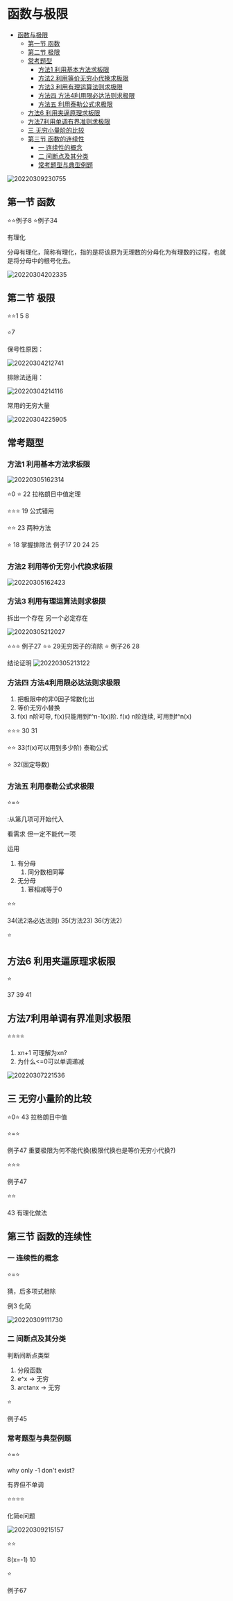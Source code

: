 # 函数与极限

- [函数与极限](#函数与极限)
  - [第一节 函数](#第一节-函数)
  - [第二节 极限](#第二节-极限)
  - [常考题型](#常考题型)
    - [方法1 利用基本方法求板限](#方法1-利用基本方法求板限)
    - [方法2 利用等价无穷小代换求板限](#方法2-利用等价无穷小代换求板限)
    - [方法3 利用有理运算法则求极限](#方法3-利用有理运算法则求极限)
    - [方法四 方法4利用限必达法则求极限](#方法四-方法4利用限必达法则求极限)
    - [方法五 利用泰勒公式求极限](#方法五-利用泰勒公式求极限)
  - [方法6 利用夹逼原理求板限](#方法6-利用夹逼原理求板限)
  - [方法7利用单调有界准则求极限](#方法7利用单调有界准则求极限)
  - [三 无穷小量阶的比较](#三-无穷小量阶的比较)
  - [第三节 函数的连续性](#第三节-函数的连续性)
    - [一 连续性的概念](#一-连续性的概念)
    - [二 间断点及其分类](#二-间断点及其分类)
    - [常考题型与典型例题](#常考题型与典型例题)

![20220309230755](https://raw.githubusercontent.com/Logible/Image/main/note_image/20220309230755.png)

## 第一节 函数

⭐⭐例子8
⭐例子34

有理化

分母有理化，简称有理化，指的是将该原为无理数的分母化为有理数的过程，也就是将分母中的根号化去。

![20220304202335](https://raw.githubusercontent.com/Logible/Image/main/note_image/20220304202335.png)

## 第二节 极限

⭐⭐1 5 8

⭐7

保号性原因：

![20220304212741](https://raw.githubusercontent.com/Logible/Image/main/note_image/20220304212741.png)

排除法适用：

![20220304214116](https://raw.githubusercontent.com/Logible/Image/main/note_image/20220304214116.png)

常用的无穷大量

![20220304225905](https://raw.githubusercontent.com/Logible/Image/main/note_image/20220304225905.png)

## 常考题型

### 方法1 利用基本方法求板限

![20220305162314](https://raw.githubusercontent.com/Logible/Image/main/note_image/20220305162314.png)

⭐0 ⭐ 22 拉格朗日中值定理

⭐⭐⭐
19 公式错用

⭐⭐
23 两种方法

⭐
18 掌握排除法
例子17
20
24
25

### 方法2 利用等价无穷小代换求板限

![20220305162423](https://raw.githubusercontent.com/Logible/Image/main/note_image/20220305162423.png)

### 方法3 利用有理运算法则求极限

拆出一个存在 另一个必定存在

![20220305212027](https://raw.githubusercontent.com/Logible/Image/main/note_image/20220305212027.png)

⭐⭐⭐
例子27
⭐⭐
29无穷因子的消除
⭐
例子26 28

结论证明
![20220305213122](https://raw.githubusercontent.com/Logible/Image/main/note_image/20220305213122.png)

### 方法四 方法4利用限必达法则求极限

1. 把极限中的非0因子常数化出
2. 等价无穷小替换
3. f(x) n阶可导, f(x)只能用到f^n-1(x)阶. f(x) n阶连续, 可用到f^n(x)

⭐⭐⭐
30 31

⭐⭐
33(f(x)可以用到多少阶) 泰勒公式

⭐
32(固定导数)

### 方法五 利用泰勒公式求极限

⭐=⭐

:从第几项可开始代入

看需求 但一定不能代一项

运用

1. 有分母
   1. 同分数相同幂
2. 无分母
   1. 幂相减等于0

⭐⭐

34(法2洛必达法则)
35(方法23)
36(方法2)

⭐

## 方法6 利用夹逼原理求板限

⭐

37 39 41

## 方法7利用单调有界准则求极限

⭐⭐⭐⭐

1. xn+1 可理解为xn?
2. 为什么<=0可以单调递减

![20220307221536](https://raw.githubusercontent.com/Logible/Image/main/note_image/20220307221536.png)

## 三 无穷小量阶的比较

⭐0⭐ 43 拉格朗日中值

⭐=⭐

例子47 重要极限为何不能代换(极限代换也是等价无穷小代换?)

⭐⭐⭐

例子47

⭐⭐

43 有理化做法

## 第三节 函数的连续性

### 一 连续性的概念

⭐=⭐

猜，后多项式相除

例3 化简

![20220309111730](https://raw.githubusercontent.com/Logible/Image/main/note_image/20220309111730.png)

### 二 间断点及其分类

判断间断点类型

1. 分段函数
2. e^x -> 无穷
3. arctanx -> 无穷

⭐

例子45

### 常考题型与典型例题

⭐=⭐

why only -1 don't exist?

有界但不单调

⭐⭐⭐⭐

化简e问题

![20220309215157](https://raw.githubusercontent.com/Logible/Image/main/note_image/20220309215157.png)

⭐⭐

8(x=-1) 10

⭐

例子67
